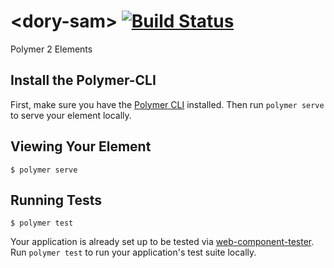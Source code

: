 # \<dory-sam\>  [![Build Status](https://travis-ci.org/doryElements/dory-sam.svg?master)](https://travis-ci.org/doryElements/dory-sam)

Polymer 2 Elements
 

## Install the Polymer-CLI

First, make sure you have the [Polymer CLI](https://www.npmjs.com/package/polymer-cli) installed. Then run `polymer serve` to serve your element locally.

## Viewing Your Element

```
$ polymer serve
```

## Running Tests

```
$ polymer test
```

Your application is already set up to be tested via [web-component-tester](https://github.com/Polymer/web-component-tester). Run `polymer test` to run your application's test suite locally.
